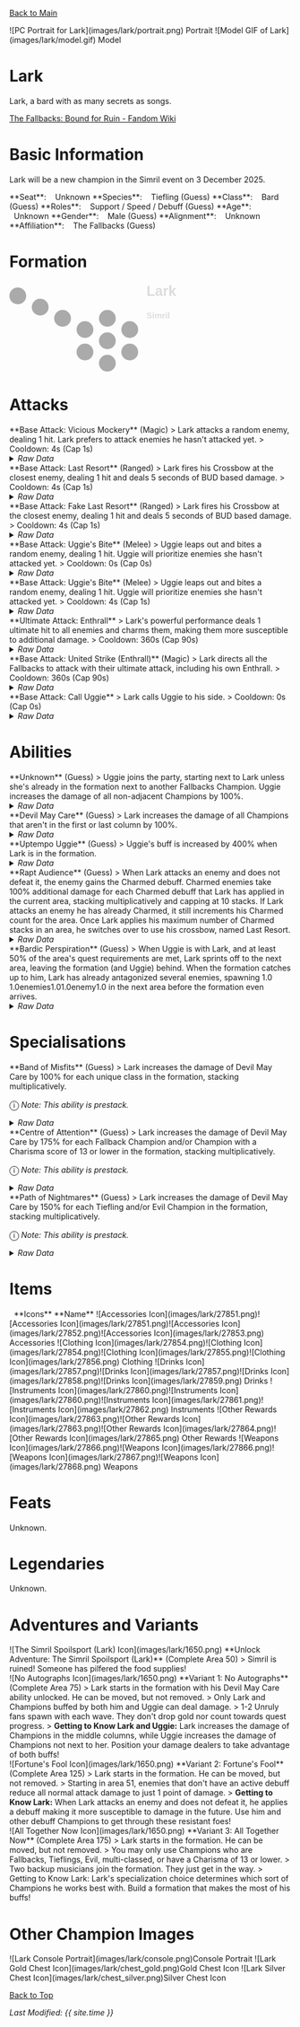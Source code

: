 [Back to Main](index.md)

<span class="championPortraitsRow">
    <span class="championPortraitsColumn">
        <span class="championPortraitsImage">
            ![PC Portrait for Lark](images/lark/portrait.png)
        </span>
        <span>
            Portrait
        </span>
    </span>
    <span class="championPortraitsColumn">
        <span class="championPortraitsImage">
            ![Model GIF of Lark](images/lark/model.gif)
        </span>
        <span>
            Model
        </span>
    </span>
</span>

# Lark

Lark, a bard with as many secrets as songs.

[The Fallbacks: Bound for Ruin - Fandom Wiki](https://forgottenrealms.fandom.com/wiki/The_Fallbacks:_Bound_for_Ruin)

# Basic Information

Lark will be a new champion in the Simril event on 3 December 2025.

<span class="champStatsTableColumn">
    <span class="champStatsTableRow">
        <span class="champStatsTableInfoHeader">
            <span style="margin-right:4px;">**Seat**:</span>
        </span>
        <span class="champStatsTableInfoSmall">
            <span style="margin-left:8px;">Unknown</span>
        </span>
    </span>
    <span class="champStatsTableRow">
        <span class="champStatsTableInfoHeader">
            <span style="margin-right:4px;">**Species**:</span>
        </span>
        <span class="champStatsTableInfoSmall">
            <span style="margin-left:8px;">Tiefling (Guess)</span>
        </span>
    </span>
    <span class="champStatsTableRow">
        <span class="champStatsTableInfoHeader">
            <span style="margin-right:4px;">**Class**:</span>
        </span>
        <span class="champStatsTableInfoSmall">
            <span style="margin-left:8px;">Bard (Guess)</span>
        </span>
    </span>
    <span class="champStatsTableRow">
        <span class="champStatsTableInfoHeader">
            <span style="margin-right:4px;">**Roles**:</span>
        </span>
        <span class="champStatsTableInfoSmall">
            <span style="margin-left:8px;">Support / Speed / Debuff (Guess)</span>
        </span>
    </span>
    <span class="champStatsTableRow">
        <span class="champStatsTableInfoHeader">
            <span style="margin-right:4px;">**Age**:</span>
        </span>
        <span class="champStatsTableInfoSmall">
            <span style="margin-left:8px;">Unknown</span>
        </span>
    </span>
    <span class="champStatsTableRow">
        <span class="champStatsTableInfoHeader">
            <span style="margin-right:4px;">**Gender**:</span>
        </span>
        <span class="champStatsTableInfoSmall">
            <span style="margin-left:8px;">Male (Guess)</span>
        </span>
    </span>
    <span class="champStatsTableRow">
        <span class="champStatsTableInfoHeader">
            <span style="margin-right:4px;">**Alignment**:</span>
        </span>
        <span class="champStatsTableInfoSmall">
            <span style="margin-left:8px;">Unknown</span>
        </span>
    </span>
    <span class="champStatsTableRow">
        <span class="champStatsTableInfoHeader">
            <span style="margin-right:4px;">**Affiliation**:</span>
        </span>
        <span class="champStatsTableInfoSmall">
            <span style="margin-left:8px;">The Fallbacks (Guess)</span>
        </span>
    </span>
</span>

# Formation

<span class="formationBorder">
    <svg xmlns="http://www.w3.org/2000/svg" id="Lark" fill="#aaa" data-formationName="Lark" data-campaignName="Simril" width="303" height="160"><circle cx="215" cy="85" r="15"/><circle cx="215" cy="125" r="15"/><circle cx="175" cy="65" r="15"/><circle cx="175" cy="105" r="15"/><circle cx="175" cy="145" r="15"/><circle cx="135" cy="85" r="15"/><circle cx="135" cy="125" r="15"/><circle cx="95" cy="65" r="15"/><circle cx="55" cy="45" r="15"/><circle cx="15" cy="25" r="15"/><text x="245" y="25" fill="#dcdcdc" font-size="25" font-family="Arial" font-weight="bold">Lark</text><text x="245" y="65" fill="#dcdcdc" font-size="15" font-family="Arial" font-weight="bold">Simril</text></svg>
</span>

# Attacks

<div markdown="1" class="abilityBorder"><div markdown="1" class="abilityBorderInner">
**Base Attack: Vicious Mockery** (Magic)
> Lark attacks a random enemy, dealing 1 hit. Lark prefers to attack enemies he hasn't attacked yet.  
> Cooldown: 4s (Cap 1s)
<details><summary><em>Raw Data</em></summary>
<p>
<pre>
{
    "id": 912,
    "name": "Vicious Mockery",
    "description": "Lark mocks a random enemy for one hit.",
    "long_description": "Lark attacks a random enemy, dealing 1 hit. Lark prefers to attack enemies he hasn't attacked yet.",
    "graphic_id": 0,
    "target": "random",
    "num_targets": 1,
    "aoe_radius": 0,
    "damage_modifier": 1,
    "cooldown": 4,
    "animations": [
        {
            "type": "ranged_attack",
            "projectile_graphic_id": 1,
            "projectile": "song_of_pain",
            "shoot_frame": 9,
            "hit_sound": 133,
            "shoot_sound": 159
        }
    ],
    "tags": [
        "magic"
    ],
    "damage_types": [
        "magic"
    ]
}
</pre>
</p>
</details>
</div></div>

<div markdown="1" class="abilityBorder"><div markdown="1" class="abilityBorderInner">
**Base Attack: Last Resort** (Ranged)
> Lark fires his Crossbow at the closest enemy, dealing 1 hit and deals 5 seconds of BUD based damage.  
> Cooldown: 4s (Cap 1s)
<details><summary><em>Raw Data</em></summary>
<p>
<pre>
{
    "id": 913,
    "name": "Last Resort",
    "description": "Lark fires his crossbow at the closest target, dealing 5 seconds of BUD-based damage.",
    "long_description": "Lark fires his Crossbow at the closest enemy, dealing 1 hit and deals 5 seconds of BUD based damage.",
    "graphic_id": 0,
    "target": "front",
    "num_targets": 1,
    "aoe_radius": 0,
    "damage_modifier": 1,
    "cooldown": 4,
    "animations": [
        {
            "type": "ranged_attack",
            "projectile": "generic",
            "shoot_frame": 17,
            "shoot_offset_x": 100,
            "shoot_offset_y": -47,
            "projectile_count": 1,
            "projectile_details": {
                "projectile_speed": 2400,
                "has_trail": false,
                "extend_line": false,
                "projectile_graphic_id": 27872
            },
            "animation_sequence": 4,
            "effect_on_monsters": {
                "effect_string": "damage_monster_target_by_bud",
                "hit_monsters": true,
                "damage_mult": 5,
                "after_damage": true
            }
        }
    ],
    "tags": [
        "ranged"
    ],
    "damage_types": [
        "ranged"
    ]
}
</pre>
</p>
</details>
</div></div>

<div markdown="1" class="abilityBorder"><div markdown="1" class="abilityBorderInner">
**Base Attack: Fake Last Resort** (Ranged)
> Lark fires his Crossbow at the closest enemy, dealing 1 hit and deals 5 seconds of BUD based damage.  
> Cooldown: 4s (Cap 1s)
<details><summary><em>Raw Data</em></summary>
<p>
<pre>
{
    "id": 919,
    "name": "Fake Last Resort",
    "description": "Lark fires his crossbow at the closest target, dealing 5 seconds of BUD-based damage.",
    "long_description": "Lark fires his Crossbow at the closest enemy, dealing 1 hit and deals 5 seconds of BUD based damage.",
    "graphic_id": 0,
    "target": "none",
    "num_targets": 0,
    "aoe_radius": 0,
    "damage_modifier": 0,
    "cooldown": 4,
    "animations": [
        {
            "type": "melee_attack",
            "no_damage_display": true,
            "no_cooldown_display": true,
            "COMMENT": "READ NOTE ENTRY"
        }
    ],
    "tags": [
        "ranged"
    ],
    "damage_types": [
        "ranged"
    ]
}
</pre>
</p>
</details>
</div></div>

<div markdown="1" class="abilityBorder"><div markdown="1" class="abilityBorderInner">
**Base Attack: Uggie's Bite** (Melee)
> Uggie leaps out and bites a random enemy, dealing 1 hit. Uggie will prioritize enemies she hasn't attacked yet.  
> Cooldown: 0s (Cap 0s)
<details><summary><em>Raw Data</em></summary>
<p>
<pre>
{
    "id": 914,
    "name": "Uggie's Bite",
    "description": "Uggie protects her persons by biting a scary monster.",
    "long_description": "Uggie leaps out and bites a random enemy, dealing 1 hit. Uggie will prioritize enemies she hasn't attacked yet.",
    "graphic_id": 0,
    "target": "random",
    "num_targets": 1,
    "aoe_radius": 0,
    "damage_modifier": 1,
    "cooldown": 0,
    "animations": [
        {
            "type": "melee_attack",
            "damage_frame": 3
        }
    ],
    "tags": [
        "melee",
        "ignore_cooldown_override"
    ],
    "damage_types": [
        "melee"
    ]
}
</pre>
</p>
</details>
</div></div>

<div markdown="1" class="abilityBorder"><div markdown="1" class="abilityBorderInner">
**Base Attack: Uggie's Bite** (Melee)
> Uggie leaps out and bites a random enemy, dealing 1 hit. Uggie will prioritize enemies she hasn't attacked yet.  
> Cooldown: 4s (Cap 1s)
<details><summary><em>Raw Data</em></summary>
<p>
<pre>
{
    "id": 918,
    "name": "Uggie's Bite",
    "description": "Uggie protects her persons by biting a scary monster.",
    "long_description": "Uggie leaps out and bites a random enemy, dealing 1 hit. Uggie will prioritize enemies she hasn't attacked yet.",
    "graphic_id": 0,
    "target": "none",
    "num_targets": 0,
    "aoe_radius": 0,
    "damage_modifier": 1,
    "cooldown": 4,
    "animations": [
        {
            "type": "dummy_attack",
            "no_damage_display_disabled": true,
            "animation_sequence_name": "none",
            "require_targets_to_start": true,
            "COMMENT READ ME": "READ NOTE ENTRY"
        }
    ],
    "tags": [
        "melee"
    ],
    "damage_types": [
        "melee"
    ]
}
</pre>
</p>
</details>
</div></div>

<div markdown="1" class="abilityBorder"><div markdown="1" class="abilityBorderInner">
**Ultimate Attack: Enthrall**
> Lark's powerful performance deals 1 ultimate hit to all enemies and charms them, making them more susceptible to additional damage.  
> Cooldown: 360s (Cap 90s)
<details><summary><em>Raw Data</em></summary>
<p>
<pre>
{
    "id": 917,
    "name": "Enthrall",
    "description": "Lark delivers 1 ultimate hit to enemies and makes them vulnerable to additional damage.",
    "long_description": "Lark's powerful performance deals 1 ultimate hit to all enemies and charms them, making them more susceptible to additional damage.",
    "graphic_id": 27921,
    "target": "all",
    "num_targets": 0,
    "aoe_radius": 0,
    "damage_modifier": 0.03,
    "cooldown": 360,
    "animations": [
        {
            "type": "ultimate_attack",
            "ultimate": "lark"
        }
    ],
    "tags": [
        "magic",
        "ultimate"
    ],
    "damage_types": [
        "magic"
    ]
}
</pre>
</p>
</details>
</div></div>

<div markdown="1" class="abilityBorder"><div markdown="1" class="abilityBorderInner">
**Base Attack: United Strike (Enthrall)** (Magic)
> Lark directs all the Fallbacks to attack with their ultimate attack, including his own Enthrall.  
> Cooldown: 360s (Cap 90s)
<details><summary><em>Raw Data</em></summary>
<p>
<pre>
{
    "id": 916,
    "name": "United Strike (Enthrall)",
    "description": "Lark directs all the Fallbacks to make their ultimate attack.",
    "long_description": "Lark directs all the Fallbacks to attack with their ultimate attack, including his own Enthrall.",
    "graphic_id": 26836,
    "target": "none",
    "num_targets": 0,
    "aoe_radius": 0,
    "damage_modifier": 0.03,
    "cooldown": 360,
    "animations": [
        {
            "type": "united_strike_ultimate"
        }
    ],
    "tags": [
        "magic"
    ],
    "damage_types": [
        "magic"
    ]
}
</pre>
</p>
</details>
</div></div>

<div markdown="1" class="abilityBorder"><div markdown="1" class="abilityBorderInner">
**Base Attack: Call Uggie**
> Lark calls Uggie to his side.  
> Cooldown: 0s (Cap 0s)
<details><summary><em>Raw Data</em></summary>
<p>
<pre>
{
    "id": 915,
    "name": "Call Uggie",
    "description": "Lark calls Uggie to his side.",
    "long_description": "Lark calls Uggie to his side.",
    "graphic_id": 27103,
    "target": "none",
    "num_targets": 0,
    "aoe_radius": 0,
    "damage_modifier": 0,
    "cooldown": 0,
    "animations": [
        {
            "type": "call_uggie_ultimate",
            "no_damage_display": true
        }
    ],
    "tags": [
        "ignore_familiar",
        "ignore_cooldown_override"
    ],
    "damage_types": []
}
</pre>
</p>
</details>
</div></div>

# Abilities

<div markdown="1" class="abilityBorder"><div markdown="1" class="abilityBorderInner">
**Unknown** (Guess)
> Uggie joins the party, starting next to Lark unless she's already in the formation next to another Fallbacks Champion. Uggie increases the damage of all non-adjacent Champions by 100%.
<details><summary><em>Raw Data</em></summary>
<p>
<pre>
{
    "id": 2506,
    "flavour_text": "",
    "description": {
        "desc": "Uggie joins the party, starting next to Lark unless she's already in the formation next to another Fallbacks Champion. Uggie increases the damage of all non-adjacent Champions by $amount%."
    },
    "effect_keys": [
        {
            "effect_string": "uggie_handler,100",
            "off_when_benched": true,
            "uggie_roaming_disable_index": 1,
            "post_united_strike_effect_indices": [
                2,
                3
            ],
            "uggie_priority": 2,
            "uggie_buff_effect_id": 2366,
            "uggie_apply_lark_debuff": true,
            "call_uggie_ult_id": 915,
            "united_strike_ult_id": 916,
            "use_computed_amount_for_description": true,
            "attack_id": 914
        },
        {
            "effect_string": "disallow_roaming_familiar_ult_trigger",
            "apply_manually": true
        },
        {
            "effect_string": "buff_ultimate,100",
            "apply_manually": true,
            "targets": [
                "all"
            ],
            "filter_targets": [
                {
                    "type": "hero_expr",
                    "hero_expr": "HasTag(`fallbacks`)"
                }
            ]
        }
    ],
    "requirements": "",
    "graphic_id": 27103,
    "large_graphic_id": 27103,
    "properties": {
        "is_formation_ability": true,
        "show_incoming": false,
        "owner_use_outgoing_description": true,
        "indexed_effect_properties": true,
        "per_effect_index_bonuses": true,
        "default_bonus_index": 0,
        "retain_on_slot_changed": true
    }
}
</pre>
</p>
</details>
</div></div>

<div markdown="1" class="abilityBorder"><div markdown="1" class="abilityBorderInner">
**Devil May Care** (Guess)
> Lark increases the damage of all Champions that aren't in the first or last column by 100%.
<details><summary><em>Raw Data</em></summary>
<p>
<pre>
{
    "id": 2507,
    "flavour_text": "",
    "description": {
        "desc": "Lark increases the damage of all Champions that aren't in the first or last column by $amount%."
    },
    "effect_keys": [
        {
            "effect_string": "hero_dps_multiplier_mult,100",
            "off_when_benched": true,
            "targets": [
                "middle_columns"
            ]
        },
        {
            "effect_string": "do_nothing_devil_may_care",
            "off_when_benched": true,
            "targets": [
                "middle_columns"
            ],
            "skip_effect_key_desc": true
        }
    ],
    "requirements": "",
    "graphic_id": 27829,
    "large_graphic_id": 27823,
    "properties": {
        "is_formation_ability": true,
        "owner_use_outgoing_description": true,
        "indexed_effect_properties": true,
        "per_effect_index_bonuses": true
    }
}
</pre>
</p>
</details>
</div></div>

<div markdown="1" class="abilityBorder"><div markdown="1" class="abilityBorderInner">
**Uptempo Uggie** (Guess)
> Uggie's buff is increased by 400% when Lark is in the formation.
<details><summary><em>Raw Data</em></summary>
<p>
<pre>
{
    "id": 2508,
    "flavour_text": "",
    "description": {
        "desc": "Uggie's buff is increased by $amount% when Lark is in the formation."
    },
    "effect_keys": [
        {
            "effect_string": "unleash_uggie_contribution,400",
            "off_when_benched": true
        }
    ],
    "requirements": "",
    "graphic_id": 0,
    "large_graphic_id": 0,
    "properties": {
        "is_formation_ability": true,
        "owner_use_outgoing_description": true,
        "indexed_effect_properties": true,
        "per_effect_index_bonuses": true,
        "default_bonus_index": 0
    }
}
</pre>
</p>
</details>
</div></div>

<div markdown="1" class="abilityBorder"><div markdown="1" class="abilityBorderInner">
**Rapt Audience** (Guess)
> When Lark attacks an enemy and does not defeat it, the enemy gains the Charmed debuff. Charmed enemies take 100% additional damage for each Charmed debuff that Lark has applied in the current area, stacking multiplicatively and capping at 10 stacks. If Lark attacks an enemy he has already Charmed, it still increments his Charmed count for the area. Once Lark applies his maximum number of Charmed stacks in an area, he switches over to use his crossbow, named Last Resort.
<details><summary><em>Raw Data</em></summary>
<p>
<pre>
{
    "id": 2509,
    "flavour_text": "",
    "description": {
        "desc": "When Lark attacks an enemy and does not defeat it, the enemy gains the Charmed debuff. Charmed enemies take $amount___2% additional damage for each Charmed debuff that Lark has applied in the current area, stacking multiplicatively and capping at $max_stacks stacks. If Lark attacks an enemy he has already Charmed, it still increments his Charmed count for the area. Once Lark applies his maximum number of Charmed stacks in an area, he switches over to use his crossbow, named Last Resort."
    },
    "effect_keys": [
        {
            "effect_string": "lark_charmed_counter,100",
            "max_stacks": 10,
            "initial_max_stacks": 10,
            "ultimate_max_stacks": 20,
            "stacks_multiply": true,
            "more_triggers": [
                {
                    "trigger": "area_changed",
                    "action": {
                        "type": "reset"
                    }
                },
                {
                    "trigger": "area_changed",
                    "action": {
                        "type": "reset_max_stacks"
                    }
                },
                {
                    "trigger": "DISABLED_owner_attack_no_kill",
                    "action": {
                        "type": "add_stack"
                    }
                }
            ],
            "show_bonus": true
        },
        {
            "effect_string": "lark_charmed_debuff,100",
            "lark_weapon_swap_index": 2,
            "lark_ultimate_id": 917,
            "off_when_benched": true,
            "debuffing_attack_ids": [
                912,
                913,
                914,
                917,
                916
            ],
            "debuff_effects": [
                {
                    "effect_string": "increase_monster_damage,100",
                    "active_graphic_id": 27873,
                    "active_graphic_y": -120,
                    "stack_func_d": "upgrade_stacks",
                    "stack_func_data_d": {
                        "upgrade_id": 18054,
                        "upgrade_index": 0
                    },
                    "amount_expr": "upgrade_amount(18054,0)"
                }
            ]
        },
        {
            "effect_string": "change_base_attack,913",
            "off_when_benched": true,
            "apply_manually": true
        }
    ],
    "requirements": "",
    "graphic_id": 27830,
    "large_graphic_id": 27824,
    "properties": {
        "is_formation_ability": true,
        "owner_use_outgoing_description": true,
        "indexed_effect_properties": true,
        "per_effect_index_bonuses": true,
        "default_bonus_index": 0
    }
}
</pre>
</p>
</details>
</div></div>

<div markdown="1" class="abilityBorder"><div markdown="1" class="abilityBorderInner">
**Bardic Perspiration** (Guess)
> When Uggie is with Lark, and at least 50% of the area's quest requirements are met, Lark sprints off to the next area, leaving the formation (and Uggie) behind. When the formation catches up to him, Lark has already antagonized several enemies, spawning 1.0 1.0enemies1.01.0enemy1.0 in the next area before the formation even arrives.
<details><summary><em>Raw Data</em></summary>
<p>
<pre>
{
    "id": 2517,
    "flavour_text": "",
    "description": {
        "desc": "When Uggie is with Lark, and at least 50% of the area's quest requirements are met, Lark sprints off to the next area, leaving the formation (and Uggie) behind. When the formation catches up to him, Lark has already antagonized several enemies, spawning $lark_bardic_amount $(if has_bonus)enemies$(fi)$(if not has_bonus)enemy$(fi) in the next area before the formation even arrives."
    },
    "effect_keys": [
        {
            "effect_string": "lark_bardic_perspiration,1.0",
            "lark_bp_trigger_threshold": 0.5,
            "uggie_attack_effect_index": 1,
            "monster_spawn_cap": 15,
            "off_when_benched": true,
            "lark_fake_attack_index": 2
        },
        {
            "effect_string": "uggie_attack_handler,1",
            "off_when_benched": true,
            "uggie_attack_on_start": false
        },
        {
            "effect_string": "change_base_attack,918",
            "off_when_benched": true,
            "apply_manually": true
        }
    ],
    "requirements": "",
    "graphic_id": 27828,
    "large_graphic_id": 27822,
    "properties": {
        "is_formation_ability": true,
        "owner_use_outgoing_description": true
    }
}
</pre>
</p>
</details>
</div></div>

# Specialisations

<div markdown="1" class="abilityBorder"><div markdown="1" class="abilityBorderInner">
**Band of Misfits** (Guess)
> Lark increases the damage of Devil May Care by 100% for each unique class in the formation, stacking multiplicatively.

<span style="font-size:1.2em;">ⓘ</span> *Note: This ability is prestack.*
<details><summary><em>Raw Data</em></summary>
<p>
<pre>
{
    "id": 2511,
    "flavour_text": "",
    "description": {
        "desc": "Lark increases the damage of Devil May Care by $amount% for each unique class in the formation, stacking multiplicatively."
    },
    "effect_keys": [
        {
            "effect_string": "pre_stack,100",
            "skip_effect_key_desc": true
        },
        {
            "effect_string": "buff_upgrade,100,18051",
            "off_when_benched": true,
            "stack_func": "per_unique_class",
            "amount_func": "mult",
            "amount_expr": "upgrade_amount(18055,0)",
            "amount_updated_listeners": [
                "slot_changed",
                "upgrade_unlocked"
            ],
            "show_bonus": true
        }
    ],
    "requirements": "",
    "graphic_id": 27832,
    "large_graphic_id": 27832,
    "properties": {
        "is_formation_ability": true,
        "owner_use_outgoing_description": true,
        "indexed_effect_properties": true,
        "per_effect_index_bonuses": true,
        "default_bonus_index": 0,
        "spec_option_post_apply_info": "Unique Classes: $num_stacks___2"
    }
}
</pre>
</p>
</details>
</div></div>

<div markdown="1" class="abilityBorder"><div markdown="1" class="abilityBorderInner">
**Centre of Attention** (Guess)
> Lark increases the damage of Devil May Care by 175% for each Fallback Champion and/or Champion with a Charisma score of 13 or lower in the formation, stacking multiplicatively.

<span style="font-size:1.2em;">ⓘ</span> *Note: This ability is prestack.*
<details><summary><em>Raw Data</em></summary>
<p>
<pre>
{
    "id": 2512,
    "flavour_text": "",
    "description": {
        "desc": "Lark increases the damage of Devil May Care by $amount% for each Fallback Champion and/or Champion with a Charisma score of 13 or lower in the formation, stacking multiplicatively."
    },
    "effect_keys": [
        {
            "effect_string": "pre_stack,175",
            "skip_effect_key_desc": true
        },
        {
            "effect_string": "buff_upgrade,175,18051",
            "off_when_benched": true,
            "stack_func": "per_hero_attribute",
            "per_hero_expr": "GetStat(`cha`) <= 13 || HasTag(`fallbacks`)",
            "amount_func": "mult",
            "amount_expr": "upgrade_amount(18056,0)",
            "amount_updated_listeners": [
                "slot_changed",
                "upgrade_unlocked",
                "feat_changed",
                "loot_changed"
            ],
            "show_bonus": true
        }
    ],
    "requirements": "",
    "graphic_id": 27833,
    "large_graphic_id": 27833,
    "properties": {
        "is_formation_ability": true,
        "owner_use_outgoing_description": true,
        "indexed_effect_properties": true,
        "per_effect_index_bonuses": true,
        "default_bonus_index": 0,
        "spec_option_post_apply_info": "Qualified Champions: $num_stacks___2"
    }
}
</pre>
</p>
</details>
</div></div>

<div markdown="1" class="abilityBorder"><div markdown="1" class="abilityBorderInner">
**Path of Nightmares** (Guess)
> Lark increases the damage of Devil May Care by 150% for each Tiefling and/or Evil Champion in the formation, stacking multiplicatively.

<span style="font-size:1.2em;">ⓘ</span> *Note: This ability is prestack.*
<details><summary><em>Raw Data</em></summary>
<p>
<pre>
{
    "id": 2514,
    "flavour_text": "",
    "description": {
        "desc": "Lark increases the damage of Devil May Care by $amount% for each Tiefling and/or Evil Champion in the formation, stacking multiplicatively."
    },
    "effect_keys": [
        {
            "effect_string": "pre_stack,150",
            "skip_effect_key_desc": true
        },
        {
            "effect_string": "buff_upgrade,150,18051",
            "off_when_benched": true,
            "stack_func": "per_hero_attribute",
            "per_hero_expr": "HasTag(`tiefling`) || HasTag(`evil`)",
            "amount_func": "mult",
            "amount_expr": "upgrade_amount(18057,0)",
            "amount_updated_listeners": [
                "slot_changed",
                "upgrade_unlocked",
                "feat_changed",
                "loot_changed"
            ],
            "show_bonus": true
        }
    ],
    "requirements": "",
    "graphic_id": 27834,
    "large_graphic_id": 27834,
    "properties": {
        "is_formation_ability": true,
        "owner_use_outgoing_description": true,
        "indexed_effect_properties": true,
        "per_effect_index_bonuses": true,
        "default_bonus_index": 0,
        "spec_option_post_apply_info": "Qualified Champions: $num_stacks___2"
    }
}
</pre>
</p>
</details>
</div></div>

# Items

<span class="itemTableColumn">
    <span class="itemTableRowHeader">
        <span class="itemTableIcon" style="justify-content:flex-start">
            <span style="margin-left:8px;">**Icons**</span>
        </span>
        <span class="itemTableNameSmall">
            **Name**
        </span>
    </span>
    <span class="itemTableRow">
        <span class="itemTableIcon">
            <span class="itemTableIcon1">![Accessories Icon](images/lark/27851.png)</span><span class="itemTableIcon2">![Accessories Icon](images/lark/27851.png)</span><span class="itemTableIcon3">![Accessories Icon](images/lark/27852.png)</span><span class="itemTableIcon4">![Accessories Icon](images/lark/27853.png)</span>
        </span>
        <span class="itemTableNameSmall">
            Accessories
        </span>
    </span>
    <span class="itemTableRow">
        <span class="itemTableIcon">
            <span class="itemTableIcon1">![Clothing Icon](images/lark/27854.png)</span><span class="itemTableIcon2">![Clothing Icon](images/lark/27854.png)</span><span class="itemTableIcon3">![Clothing Icon](images/lark/27855.png)</span><span class="itemTableIcon4">![Clothing Icon](images/lark/27856.png)</span>
        </span>
        <span class="itemTableNameSmall">
            Clothing
        </span>
    </span>
    <span class="itemTableRow">
        <span class="itemTableIcon">
            <span class="itemTableIcon1">![Drinks Icon](images/lark/27857.png)</span><span class="itemTableIcon2">![Drinks Icon](images/lark/27857.png)</span><span class="itemTableIcon3">![Drinks Icon](images/lark/27858.png)</span><span class="itemTableIcon4">![Drinks Icon](images/lark/27859.png)</span>
        </span>
        <span class="itemTableNameSmall">
            Drinks
        </span>
    </span>
    <span class="itemTableRow">
        <span class="itemTableIcon">
            <span class="itemTableIcon1">![Instruments Icon](images/lark/27860.png)</span><span class="itemTableIcon2">![Instruments Icon](images/lark/27860.png)</span><span class="itemTableIcon3">![Instruments Icon](images/lark/27861.png)</span><span class="itemTableIcon4">![Instruments Icon](images/lark/27862.png)</span>
        </span>
        <span class="itemTableNameSmall">
            Instruments
        </span>
    </span>
    <span class="itemTableRow">
        <span class="itemTableIcon">
            <span class="itemTableIcon1">![Other Rewards Icon](images/lark/27863.png)</span><span class="itemTableIcon2">![Other Rewards Icon](images/lark/27863.png)</span><span class="itemTableIcon3">![Other Rewards Icon](images/lark/27864.png)</span><span class="itemTableIcon4">![Other Rewards Icon](images/lark/27865.png)</span>
        </span>
        <span class="itemTableNameSmall">
            Other Rewards
        </span>
    </span>
    <span class="itemTableRow">
        <span class="itemTableIcon">
            <span class="itemTableIcon1">![Weapons Icon](images/lark/27866.png)</span><span class="itemTableIcon2">![Weapons Icon](images/lark/27866.png)</span><span class="itemTableIcon3">![Weapons Icon](images/lark/27867.png)</span><span class="itemTableIcon4">![Weapons Icon](images/lark/27868.png)</span>
        </span>
        <span class="itemTableNameSmall">
            Weapons
        </span>
    </span>
</span>

# Feats

Unknown.

# Legendaries

Unknown.

# Adventures and Variants

<div markdown="1" class="abilityBorder"><div markdown="1" class="abilityBorderInner">
![The Simril Spoilsport (Lark) Icon](images/lark/1650.png) **Unlock Adventure: The Simril Spoilsport (Lark)** (Complete Area 50)
> Simril is ruined! Someone has pilfered the food supplies!
</div></div>
<div markdown="1" class="abilityBorder"><div markdown="1" class="abilityBorderInner">
![No Autographs Icon](images/lark/1650.png) **Variant 1: No Autographs** (Complete Area 75)
> Lark starts in the formation with his Devil May Care ability unlocked. He can be moved, but not removed.  
> Only Lark and Champions buffed by both him and Uggie can deal damage.  
> 1-2 Unruly fans spawn with each wave. They don't drop gold nor count towards quest progress.   
> <b>Getting to Know Lark and Uggie:</b> Lark increases the damage of Champions in the middle columns, while Uggie increases the damage of Champions not next to her. Position your damage dealers to take advantage of both buffs!
</div></div>
<div markdown="1" class="abilityBorder"><div markdown="1" class="abilityBorderInner">
![Fortune's Fool Icon](images/lark/1650.png) **Variant 2: Fortune's Fool** (Complete Area 125)
> Lark starts in the formation. He can be moved, but not removed.  
> Starting in area 51, enemies that don't have an active debuff reduce all normal attack damage to just 1 point of damage.  
> <b>Getting to Know Lark:</b> When Lark attacks an enemy and does not defeat it, he applies a debuff making it more susceptible to damage in the future. Use him and other debuff Champions to get through these resistant foes!
</div></div>
<div markdown="1" class="abilityBorder"><div markdown="1" class="abilityBorderInner">
![All Together Now Icon](images/lark/1650.png) **Variant 3: All Together Now** (Complete Area 175)
> Lark starts in the formation. He can be moved, but not removed.  
> You may only use Champions who are Fallbacks, Tieflings, Evil, multi-classed, or have a Charisma of 13 or lower.  
> Two backup musicians join the formation. They just get in the way.  
> Getting to Know Lark: Lark's specialization choice determines which sort of Champions he works best with. Build a formation that makes the most of his buffs!
</div></div>

# Other Champion Images

<span class="championImagesColumn">
    <span class="championImagesRow">
        <span class="championImagesPortrait">
            ![Lark Console Portrait](images/lark/console.png)Console Portrait
        </span>
    </span>
    <span class="championImagesRow">
        <span class="championImagesChests">
            ![Lark Gold Chest Icon](images/lark/chest_gold.png)Gold Chest Icon
        </span>
        <span class="championImagesChests">
            ![Lark Silver Chest Icon](images/lark/chest_silver.png)Silver Chest Icon
        </span>
    </span>
</span>

[Back to Top](#top)

*Last Modified: {{ site.time }}*